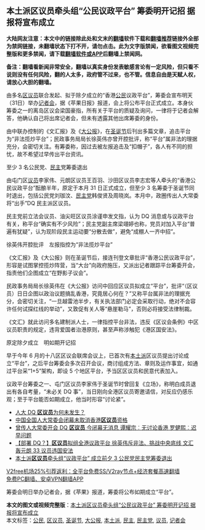  <h2>本土派区议员牵头组“公民议政平台” 筹委明开记招 据报将宣布成立</h2> <p class="notice"><b>大陆网友注意：本文中的链接除此处和文末的<a href="https://github.com/bannedbook/fanqiang" >翻墙</a>软件下载和<a href="https://github.com/killgcd/justmysocks/blob/master/README.md">翻墙推荐</a>链接外全部为禁网链接，未翻墙状态下打不开，请勿点击。此为文字版禁闻，欲看图文视频完整版和更多禁闻，请下载<a href="https://github.com/bannedbook/fanqiang">翻墙软件或APP</a>后翻墙上禁闻网。</p><p>备注：翻墙看新闻非常安全，翻墙以真实身份发表敏感言论有一定风险，但只看不说则没有任何风险，翻的人太多，政府管不过来，也不管。信息自由是天赋人权，请放心大胆的翻墙。</b></p>  <div class="entry">  <p>由多名<a href="https://www.bannedbook.org/bnews/tag/%E5%8C%BA%E8%AE%AE%E5%91%98/" class="st_tag internal_tag" rel="tag" title="标签 区议员 下的日志">区议员</a>联合发起、拟于除夕成立的“香港<a href="https://www.bannedbook.org/bnews/tag/%e5%85%ac%e6%b0%91/" class="st_tag internal_tag" rel="tag" title="标签 公民 下的日志">公民</a>议政平台”，筹委会宣布明天（31日）举办<a href="https://www.bannedbook.org/bnews/tag/%e8%ae%b0%e8%80%85%e4%bc%9a/" class="st_tag internal_tag" rel="tag" title="标签 记者会 下的日志">记者会</a>，据《苹果日报》报道，会上将公布平台正式成立。本身伙筹委之一的离岛区议会梁国豪指，所有关于平台的质疑及询问，一律将于记者会解答，他确认自己将出席记者会，但未有透露其他出席筹委的身份。</p> <p>由中联办控制的《文汇报》及《<a href="https://www.bannedbook.org/bnews/tag/%e5%a4%a7%e5%85%ac%e6%8a%a5/" class="st_tag internal_tag" rel="tag" title="标签 大公报 下的日志">大公报</a>》，在<a href="https://www.bannedbook.org/bnews/tag/%e5%9c%a3%e8%af%9e%e8%8a%82/" class="st_tag internal_tag" rel="tag" title="标签 圣诞节 下的日志">圣诞节</a>后刊出多篇文章，追击平台为“非法揽炒平台”；民政事务局局长徐英伟亦曾开腔批评，称“平台”属非法的理据充分，会密切关注。有筹委称，因过去被左报追击及“扣帽子”，各人有不同的担忧，故不希望过早传出平台资讯。</p> <p>至少 3 名公民党、<a href="https://www.bannedbook.org/bnews/tag/%e6%b0%91%e4%b8%bb/" class="st_tag internal_tag" rel="tag" title="标签 民主 下的日志">民主</a>党筹委退出</p> <p>由屯门区<a href="https://www.bannedbook.org/bnews/tag/%e8%ae%ae%e5%91%98/" class="st_tag internal_tag" rel="tag" title="标签 议员 下的日志">议员</a>李家伟、元朗区议员王百羽、沙田区议员李志宏等人牵头的“香港公民议政平台”酝酿半年，原定于本月 31 日正式成立，但至少 3 名筹委于圣诞节同时退出，包括公民党刘珈汶、<a href="https://www.bannedbook.org/bnews/tag/%e6%b0%91%e4%b8%bb%e5%85%9a/" class="st_tag internal_tag" rel="tag" title="标签 民主党 下的日志">民主党</a>韩俊贤及周晓岚。本月中，政圈传出人大常委将“出手”DQ 民主派区议员。</p>  <p>民主党前立法会议员、油尖旺区议员涂谨申发文指，认为 DQ 消息或与议政平台有关，称平台“确实有不少风险”；民主党副主席梁翊婷也称，党员对加入平台“普遍有犹疑”，认为现阶段民主运动要“分散去做”，避免“成棚人一齐中招”。</p> <p>徐英伟开腔批评　左报指控为“非法揽炒平台”</p> <p>《文汇报》及《大公报》则在圣诞节后，接连刊登文章批评“香港公民议政平台”，形容是试图掌控揽炒阵营，当“大台”向政府施压，又派出记者跟踪平台筹委开会，指责他们企图成立“在野影子议会”。</p> <p>民政事务局局长徐英伟在《大公报》访问中回应区议员拟成立“平台”，批评“（区议员）日日企图以政治议题搞乱香港，究竟居心何在？”又称平台属非法的理据充分，会密切关注，“一旦越雷池半步，有关执法部门必定会采取行动，绝对不会容许任何试探红线的举动”，又敦促有关人等“悬崖勒马”，否则必将接受法律制裁。</p>  <p>《文汇》就此访问多名建制派人士，一律指控平台非法，违反《区议会条例》中区议员职责的规定，违背爱国者治港原则，甚至声称涉触犯《港区国安法》。</p> <p>原定除夕成立　明如期开记招</p> <p>早于今年 6 月的十八区区议会联席会议上，已首次有<a href="https://www.bannedbook.org/bnews/tag/%E6%9C%AC%E5%9C%9F%E6%B4%BE/" class="st_tag internal_tag" rel="tag" title="标签 本土派 下的日志">本土派</a>区议员提出讨论成立“平台”，之后平台筹委会多次召开会议，商讨组成方法、章则及运作事宜，如通过平台采“1+5”架构，即设 5 个地区平台，予当区区议员和民意代表加入。</p> <p>议政平台筹委之一、屯门区议员李家伟于圣诞节时曾回复《立场》，称明白成员退出有各自考量，“未必关 DQ 事”，当日刚向全港区议员寄邀请信，对反应仍感乐观；至于平台能否如期成立，他当时形容“讨论紧”。</p>  <ul class='op-related-articles' title='相关阅读'> <li><a href='https://www.bannedbook.org/bnews/comments/20201230/1457371.html' target='_blank'>人大 DQ <b>区议员</b>为何未发生？</a></li> <li><a href='https://www.bannedbook.org/bnews/baitai/20201227/1456078.html' target='_blank'>中国全国人大常委会闭幕未取消香港<b>区议员</b>资格</a></li> <li><a href='https://www.bannedbook.org/bnews/comments/20201227/1455603.html' target='_blank'>曾传人大常委开会 DQ <b>区议员</b> 今闭幕无消息 谭耀宗︰无讨论香港 罗健熙︰迟早问题</a></li> <li><a href='https://www.bannedbook.org/bnews/comments/20201226/1455467.html' target='_blank'>【部署 DQ？】<b>区议员</b>拟组全港议政平台 徐英伟斥非法、挑战中央底线 文汇轰元朗 33 议员违国安法</a></li> <li><a href='https://www.bannedbook.org/bnews/comments/20201225/1454931.html' target='_blank'>本土派<b>区议员</b>牵头组“议政平台” 成立前夕 3 公民党民主党筹委退出</a></li> </ul> <p class="texttj"> <a href="https://www.bannedbook.org/forum23/topic22702.html" target="_blank">V2free机场25%引荐返利：全平台免费SS/V2ray节点+经济套餐高速翻墙</a><br/> <a href="https://github.com/bannedbook/fanqiang/wiki/%E7%A6%81%E9%97%BB%E7%BD%91%E5%AE%89%E5%8D%93%E7%BF%BB%E5%A2%99%E6%96%B0%E9%97%BBAPP" target="_blank">免费PC翻墙、安卓VPN翻墙APP</a></p><p>筹委会明日举办记者会，据《苹果》报道，筹委将公布如期成立“平台”。</p><a name='sharetosocial'></a>       <div><b>本文的图文或视频完整版</b>：<a href='https://www.bannedbook.org/bnews/comments/20201231/1458293.html'>本土派区议员牵头组“公民议政平台” 筹委明开记招 据报将宣布成立</a></div>  </div><!--END ENTRY--> <div class="postfooter"> <div>本文标签：<a href="https://www.bannedbook.org/bnews/tag/%e5%85%ac%e6%b0%91/" rel="tag">公民</a>, <a href="https://www.bannedbook.org/bnews/tag/%E5%8C%BA%E8%AE%AE%E5%91%98/" rel="tag">区议员</a>, <a href="https://www.bannedbook.org/bnews/tag/%e5%9c%a3%e8%af%9e%e8%8a%82/" rel="tag">圣诞节</a>, <a href="https://www.bannedbook.org/bnews/tag/%e5%a4%a7%e5%85%ac%e6%8a%a5/" rel="tag">大公报</a>, <a href="https://www.bannedbook.org/bnews/tag/%E6%9C%AC%E5%9C%9F%E6%B4%BE/" rel="tag">本土派</a>, <a href="https://www.bannedbook.org/bnews/tag/%e6%b0%91%e4%b8%bb/" rel="tag">民主</a>, <a href="https://www.bannedbook.org/bnews/tag/%e6%b0%91%e4%b8%bb%e5%85%9a/" rel="tag">民主党</a>, <a href="https://www.bannedbook.org/bnews/tag/%e8%ae%ae%e5%91%98/" rel="tag">议员</a>, <a href="https://www.bannedbook.org/bnews/tag/%e8%ae%b0%e8%80%85%e4%bc%9a/" rel="tag">记者会</a></div>  </div><!--END POSTFOOTER--> 